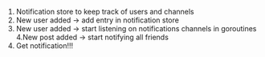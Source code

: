 1. Notification store to keep track of users and channels
2. New user added -> add entry in notification store
3. New user added -> start listening  on notifications  channels in goroutines
4.New post added -> start notifying all friends
5. Get notification!!!
